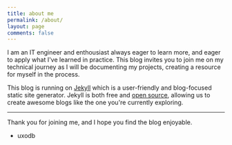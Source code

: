 ```yaml
---
title: about me
permalink: /about/
layout: page
comments: false
---
```

I am an IT engineer and enthousiast always eager to learn more, and eager to apply what I've learned in practice.
This blog invites you to join me on my technical journey as I will be documenting my projects, creating a resource for myself in the process.

This blog is running on <a href="https://jekyllrb.com/"  target="_blank" rel="noopener">Jekyll</a> which is a user-friendly and blog-focused static site generator. Jekyll is both free and <a href="https://github.com/jekyll/jekyll/blob/master/LICENSE" target="_blank" rel="noopener">open source</a>, allowing us to create awesome blogs like the one you're currently exploring.

<hr>

Thank you for joining me, and I hope you find the blog enjoyable.


- uxodb

